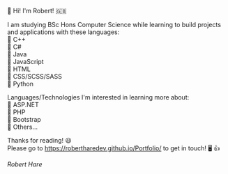 👋 Hi! I'm Robert! 🇬🇧

I am studying BSc Hons Computer Science while learning to build projects and applications with these languages: \
  🔹 C++ \
  🔹 C# \
  🔹 Java \
  🔹 JavaScript \
  🔹 HTML \
  🔹 CSS/SCSS/SASS \
  🔹 Python
  
Languages/Technologies I'm interested in learning more about:  \
  🔹 ASP.NET \
  🔹 PHP \
  🔹 Bootstrap \
  🔹 Others...
  
Thanks for reading! 😃 \
Please go to https://robertharedev.github.io/Portfolio/ to get in touch! 🖥️ 👍

*Robert Hare* 
